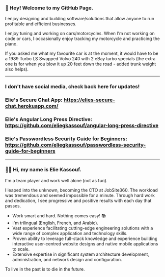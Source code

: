 ### 👋 Hey! Welcome to my GitHub Page.

I enjoy designing and building software/solutions that allow anyone to run profitable and efficient businesses.

I enjoy tuning and working on cars/motorcycles. When I'm not working on code or cars, I occasionally enjoy tracking my motorcycle and practicing the piano.

If you asked me what my favourite car is at the moment, it would have to be a 1989 Turbo LS Swapped Volvo 240 with 2 eBay turbo specials (the extra one is for when you blow it up 20 feet down the road - added trunk weight also helps). 

----------------------------
### I don't have social media, check back here for updates!
### Elie's Secure Chat App: https://elies-secure-chat.herokuapp.com/
### Elie's Angular Long Press Directive: https://github.com/eliegkassouf/angular-long-press-directive
### Elie's Passwordless Security Guide for Beginners: https://github.com/eliegkassouf/passwordless-security-guide-for-beginners

----------------------------

### 🙋‍♂️ Hi, my name is Elie Kassouf.

I'm a team player and work well alone (not as fun). 

I leaped into the unknown, becoming the CTO at JobSite360. The workload was tremendous and seemed impossible for a minute. Through hard work and dedication, I see progressive and positive results with each day that passes. 

- Work smart and hard. Nothing comes easy! 📚
- I'm trilingual (English, French, and Arabic).
- Vast experience facilitating cutting-edge engineering solutions with a wide range of complex application and technology skills.
- Proven ability to leverage full-stack knowledge and experience building interactive user-centred website designs and native mobile applications to scale.
- Extensive expertise in significant system architecture development, administration, and network design and configuration.


To live in the past is to die in the future.
